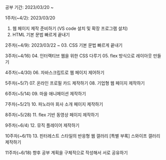 공부 기간: 2023/03/20 ~

1주차(~4/2): 2023/03/20
01. 웹 페이지 제작 준비하기 (VS code 설치 및 확장 프로그램 설치)
02. HTML 기본 문법 빠르게 끝내기

2주차(~4/9): 2023/03/22 ~ 
03. CSS 기본 문법 빠르게 끝내기

3주차(~4/16)
04. 인터랙티브 웹을 위한 CSS 다루기
05. flex 방식으로 레이아웃 만들기

4주차(~4/30)
06. 자바스크립트로 웹 페이지 제어하기

5주차(~5/7)
07. 온라인 프로필 카드 제작하기
08. 기업형 웹 페이지 제작하기

6주차(~5/14)
09. 마을 애니메이션 제작하기

7주차(~5/21)
10. 파노라마 회사 소개 페이지 제작하기

8주차(~5/28)
11. flex 기반 동영상 페이지 제작하기

9주차(~6/4)
12. 뮤직 플레이어 제작하기

10주차(~6/11)
13. 핀터레스트 스타일의 반응형 웹 갤러리
[특별 부록] 스와이프 갤러리 제작하기

11주차(~6/18)
향후 공부 계획을 구체적으로 작성해서 서로 공유하기